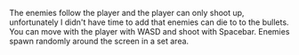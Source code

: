 The enemies follow the player and the player can only shoot up, unfortunately I didn't have time to add that enemies can die to to the bullets. You can move with the player with WASD and shoot with Spacebar.
Enemies spawn randomly around the screen in a set area.

